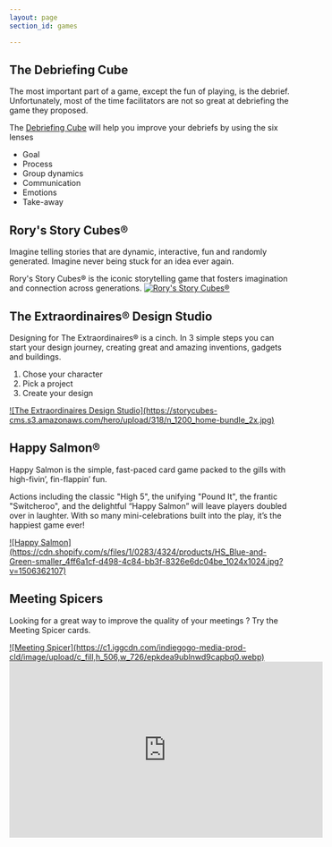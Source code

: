 ```yaml
---
layout: page
section_id: games

---
```


## The Debriefing Cube

The most important part of a game, except the fun of playing, is the debrief. Unfortunately, most of the time facilitators are not so great at debriefing the game they proposed.

The [Debriefing Cube](http://thedebriefingcube.com/) will help you improve your debriefs by using the six lenses
* Goal
* Process
* Group dynamics
* Communication
* Emotions
* Take-away

## Rory's Story Cubes®

Imagine telling stories that are dynamic, interactive, fun and randomly generated. Imagine never being stuck for an idea ever again.

Rory's Story Cubes® is the iconic storytelling game that fosters imagination and connection across generations.
<a href="https://www.storycubes.com/">
![Rory's Story Cubes®](https://storycubes-cms.s3.amazonaws.com/hero/upload/427/n_1200_Home_banner_groupshot_x2_.jpg)
</a>


## The Extraordinaires® Design Studio

Designing for The Extraordinaires® is a cinch. In 3 simple steps you can start your design journey, creating great and amazing inventions, gadgets and buildings.
1. Chose your character
2. Pick a project
3. Create your design

<a href="https://www.extraordinaires.com/">
![The Extraordinaires Design Studio](https://storycubes-cms.s3.amazonaws.com/hero/upload/318/n_1200_home-bundle_2x.jpg)
</a>


## Happy Salmon®

Happy Salmon is the simple, fast-paced card game packed to the gills with high-fivin’, fin-flappin’ fun. 

Actions including the classic "High 5", the unifying "Pound It", the frantic "Switcheroo", and the delightful “Happy Salmon” will leave players doubled over in laughter. With so many mini-celebrations built into the play, it’s the happiest game ever!

<a href="https://www.northstargames.com/products/happy-salmon">
![Happy Salmon](https://cdn.shopify.com/s/files/1/0283/4324/products/HS_Blue-and-Green-smaller_4ff6a1cf-d498-4c84-bb3f-8326e6dc04be_1024x1024.jpg?v=1506362107)
</a>

## Meeting Spicers

Looking for a great way to improve the quality of your meetings ? Try the Meeting Spicer cards.

<a href="https://www.facebook.com/MeetingSpicer">
![Meeting Spicer](https://c1.iggcdn.com/indiegogo-media-prod-cld/image/upload/c_fill,h_506,w_726/epkdea9ublnwd9capbq0.webp)
</a>

<iframe width="560" height="315" src="https://www.youtube.com/embed/o9GKoj-NMfY" frameborder="0" allow="autoplay; encrypted-media" allowfullscreen></iframe>
